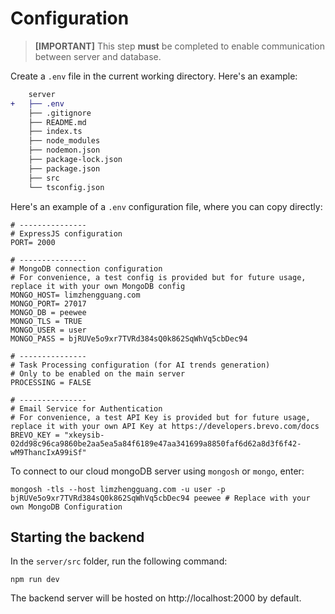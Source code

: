 # Configuration
> **[IMPORTANT]** This step **must** be completed to enable communication between server and database.

Create a `.env` file in the current working directory. Here's an example:

```diff
    server
+   ├── .env
    ├── .gitignore
    ├── README.md
    ├── index.ts
    ├── node_modules
    ├── nodemon.json
    ├── package-lock.json
    ├── package.json
    ├── src
    └── tsconfig.json
```
Here's an example of a `.env` configuration file, where you can copy directly:

```dotenv
# ---------------
# ExpressJS configuration
PORT= 2000

# ---------------
# MongoDB connection configuration
# For convenience, a test config is provided but for future usage, replace it with your own MongoDB config
MONGO_HOST= limzhengguang.com
MONGO_PORT= 27017
MONGO_DB = peewee
MONGO_TLS = TRUE
MONGO_USER = user
MONGO_PASS = bjRUVe5o9xr7TVRd384sQ0k862SqWhVq5cbDec94

# ---------------
# Task Processing configuration (for AI trends generation)
# Only to be enabled on the main server
PROCESSING = FALSE

# ---------------
# Email Service for Authentication
# For convenience, a test API Key is provided but for future usage, replace it with your own API Key at https://developers.brevo.com/docs
BREVO_KEY = "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" 
```

To connect to our cloud mongoDB server using `mongosh` or `mongo`, enter:
```
mongosh -tls --host limzhengguang.com -u user -p bjRUVe5o9xr7TVRd384sQ0k862SqWhVq5cbDec94 peewee # Replace with your own MongoDB Configuration
```

## Starting the backend
In the `server/src` folder, run the following command:

```
npm run dev
```

The backend server will be hosted on http://localhost:2000 by default.